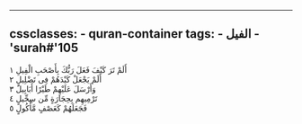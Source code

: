 
---
cssclasses:
    - quran-container
tags:
    - الفيل
    - 'surah#'105
---

أَلَمْ تَرَ كَيْفَ فَعَلَ رَبُّكَ بِأَصْحَبِ الْفِيلِ  ١<br>
أَلَمْ يَجْعَلْ كَيْدَهُمْ فِى تَضْلِيلٍ  ٢<br>
وَأَرْسَلَ عَلَيْهِمْ طَيْرًا أَبَابِيلَ  ٣<br>
تَرْمِيهِم بِحِجَارَةٍ مِّن سِجِّيلٍ  ٤<br>
فَجَعَلَهُمْ كَعَصْفٍ مَّأْكُولٍ  ٥<br>
